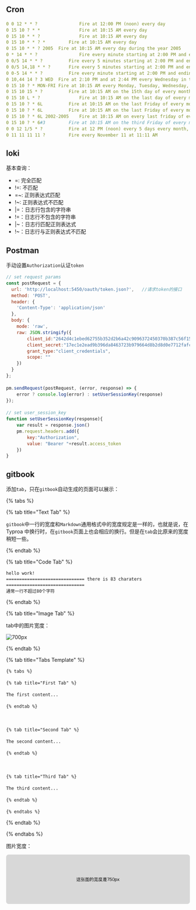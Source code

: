 ## Cron

```yaml
0 0 12 * * ?				Fire at 12:00 PM (noon) every day
0 15 10 ? * *				Fire at 10:15 AM every day
0 15 10 * * ?				Fire at 10:15 AM every day
0 15 10 * * ? *			Fire at 10:15 AM every day
0 15 10 * * ? 2005	Fire at 10:15 AM every day during the year 2005
0 * 14 * * ?				Fire every minute starting at 2:00 PM and ending at 2:59 PM, every day
0 0/5 14 * * ?			Fire every 5 minutes starting at 2:00 PM and ending at 2:55 PM, every day
0 0/5 14,18 * * ?		Fire every 5 minutes starting at 2:00 PM and ending at 2:55 PM, AND fire every 5 minutes starting at 6:00 PM and ending at 6:55 PM, every day
0 0-5 14 * * ?			Fire every minute starting at 2:00 PM and ending at 2:05 PM, every day
0 10,44 14 ? 3 WED	Fire at 2:10 PM and at 2:44 PM every Wednesday in the month of March
0 15 10 ? * MON-FRI	Fire at 10:15 AM every Monday, Tuesday, Wednesday, Thursday and Friday
0 15 10 15 * ?			Fire at 10:15 AM on the 15th day of every month
0 15 10 L * ?				Fire at 10:15 AM on the last day of every month
0 15 10 ? * 6L			Fire at 10:15 AM on the last Friday of every month
0 15 10 ? * 6L			Fire at 10:15 AM on the last Friday of every month
0 15 10 ? * 6L 2002-2005	Fire at 10:15 AM on every last friday of every month during the years 2002, 2003, 2004, and 2005
0 15 10 ? * 6#3			Fire at 10:15 AM on the third Friday of every month
0 0 12 1/5 * ?			Fire at 12 PM (noon) every 5 days every month, starting on the first day of the month
0 11 11 11 11 ?			Fire every November 11 at 11:11 AM
```



## loki

基本查询：

- =: 完全匹配
- !=: 不匹配
- =~: 正则表达式匹配
- !~: 正则表达式不匹配
- |=：日志行包含的字符串
- !=：日志行不包含的字符串
- |~：日志行匹配正则表达式
- !~：日志行与正则表达式不匹配



## Postman

手动设置`Authorization`认证`token`

```js
// set request params
const postRequest = {
  url: 'http://localhost:5450/oauth/token.json?',	//请求token的接口
  method: 'POST',
  header: {
    'Content-Type': 'application/json'
  },
  body: {
    mode: 'raw',
    raw: JSON.stringify({
        client_id:"2642d4c1ebed62755b352d2b6a42c9096372450370b387c56f158423e6612552",
        client_secret:"17ec1e2ead9b396da8463723b979664d8b2d8d0e7712fafcc97f154c7f0b5d41",
        grant_type:"client_credentials",
        scope: "" 
    })
  }
};

pm.sendRequest(postRequest, (error, response) => {
    error ? console.log(error) : setUserSessionKey(response)
});

// set user_session_key
function setUserSessionKey(response){
    var result = response.json()
    pm.request.headers.add({
        key:"Authorization",
        value: "Bearer "+result.access_token
    })
}
```



## gitbook

添加`tab`，只在`gitbook`自动生成的页面可以展示：

{% tabs %}

{% tab title="Text Tab" %}

`gitbook`中一行的宽度和`Markdown`通用格式中的宽度规定是一样的，也就是说，在 Typroa 中换行时，在`gitbook`页面上也会相应的换行。但是在`tab`会比原来的宽度稍短一些。

{% endtab %} 



{% tab title="Code Tab" %}

```
hello work!
============================== there is 83 charaters ==============================
通常一行不超过80个字符
```

{% endtab %} 



{% tab title="Image Tab" %}

tab中的图片宽度：

![700px](/Users/admin/dokiy/note/assert/Other/Other/700px.png)

{% endtab %} 



{% tab title="Tabs Template" %}

```gitbook
{% tabs %}

{% tab title="First Tab" %}

The first content...

{% endtab %} 



{% tab title="Second Tab" %}

The second content...

{% endtab %} 



{% tab title="Third Tab" %}

The third content...

{% endtab %} 

{% endtabs %}
```

{% endtab %} 

{% endtabs %}



图片宽度：

![750px](../assert/Other/Other/750px.png)

